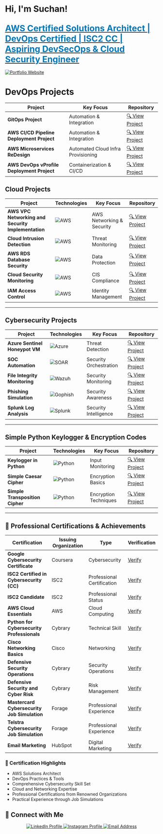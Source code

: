 # Hi, I'm Suchan!  
## [**<span style="color:#0077B5; font-size: 28px;">AWS Certified Solutions Architect | DevOps Certified | ISC2 CC | Aspiring DevSecOps & Cloud Security Engineer</span>**](https://suchanmadhikarmi.com.np)

[![Portfolio Website](https://img.shields.io/badge/Portfolio_Link-0077B5?style=for-the-badge&logo=appveyor&logoColor=white)](https://suchanmadhikarmi.com.np)

# DevOps Projects

| Project | Key Focus | Repository |
|---------|-----------|------------|
| **GitOps Project** | Automation & Integration | [🔍 View Project](https://github.com/SuchanMadhikarmi/GitOps-Project) |
| **AWS CI/CD Pipeline Deployment Project** | Automation & Integration | [🔍 View Project](https://github.com/SuchanMadhikarmi/AWS_CICD) |
| **AWS Microservices ReDesign** | Automated Cloud Infra Provisioning | [🔍 View Project](https://github.com/SuchanMadhikarmi/PAAS-and-SAAS-in-AWS) |
| **AWS DevOps vProfile Deployment Project** | Containerization & CI/CD | [🔍 View Project](https://github.com/SuchanMadhikarmi/aws_devops_app_deploy) |

## Cloud Projects

| Project | Technologies | Key Focus | Repository |
|---------|--------------|-----------|------------|
| **AWS VPC Networking and Security Implementation** | ![AWS](https://img.shields.io/badge/AWS-VPC-2C73D2?style=flat&logo=amazon-aws) | AWS Networking & Security | [🔍 View Project](https://github.com/SuchanMadhikarmi/AWS-VPC-Networking) |
| **Cloud Intrusion Detection** | ![AWS](https://img.shields.io/badge/AWS-GuardDuty-2C73D2?style=flat&logo=amazon-aws) | Threat Monitoring | [🔍 View Project](https://github.com/SuchanMadhikarmi/Threat-Detection-using-GuardDuty) |
| **AWS RDS Database Security** | ![AWS](https://img.shields.io/badge/AWS-RDS-2C73D2?style=flat&logo=amazon-aws) | Data Protection | [🔍 View Project](https://github.com/SuchanMadhikarmi/Securing-AWS-Database--Project) |
| **Cloud Security Monitoring** | ![AWS](https://img.shields.io/badge/AWS-Security%20Hub-2C73D2?style=flat&logo=amazon-aws) | CIS Compliance | [🔍 View Project](https://github.com/SuchanMadhikarmi/AWS-Cloud-Security-Monitoring) |
| **IAM Access Control** | ![AWS](https://img.shields.io/badge/AWS-IAM-2C73D2?style=flat&logo=amazon-aws) | Identity Management | [🔍 View Project](https://github.com/SuchanMadhikarmi/Cloud-Security-with-AWS-IAM) |

---

## Cybersecurity Projects

| Project | Technologies | Key Focus | Repository |
|---------|--------------|-----------|------------|
| **Azure Sentinel Honeypot VM** | ![Azure](https://img.shields.io/badge/Microsoft-Sentinel-2C73D2?style=flat&logo=microsoft-azure) | Threat Detection | [🔍 View Project](https://github.com/SuchanMadhikarmi/HoneypotVM) |
| **SOC Automation** | ![SOAR](https://img.shields.io/badge/SOAR-Automation-2C73D2?style=flat&logo=lightning) | Security Orchestration | [🔍 View Project](https://github.com/SuchanMadhikarmi/SOC) |
| **File Integrity Monitoring** | ![Wazuh](https://img.shields.io/badge/Wazuh-FIM-2C73D2?style=flat&logo=shield) | Security Monitoring | [🔍 View Project](https://github.com/SuchanMadhikarmi/FIM-using-Wazuh) |
| **Phishing Simulation** | ![Gophish](https://img.shields.io/badge/Gophish-Simulation-2C73D2?style=flat&logo=phishing) | Security Awareness | [🔍 View Project](https://github.com/SuchanMadhikarmi/Phising-simulation) |
| **Splunk Log Analysis** | ![Splunk](https://img.shields.io/badge/Splunk-Analysis-2C73D2?style=flat&logo=splunk) | Security Intelligence | [🔍 View Project](https://github.com/SuchanMadhikarmi/Splunk) |

---

## Simple Python Keylogger & Encryption Codes

| Project | Technologies | Key Focus | Repository |
|---------|--------------|-----------|------------|
| **Keylogger in Python** | ![Python](https://img.shields.io/badge/Python-Keylogger-2C73D2?style=flat&logo=python) | Input Monitoring | [🔍 View Project](https://github.com/SuchanMadhikarmi/Keylogger) |
| **Simple Caesar Cipher** | ![Python](https://img.shields.io/badge/Python-Cryptography-2C73D2?style=flat&logo=python) | Encryption Basics | [🔍 View Project](https://github.com/SuchanMadhikarmi/Simple-caesar-cipher) |
| **Simple Transposition Cipher** | ![Python](https://img.shields.io/badge/Python-Cryptography-2C73D2?style=flat&logo=python) | Encryption Techniques | [🔍 View Project](https://github.com/SuchanMadhikarmi/Simple-Transposition-Cipher) |

---

## 📜 Professional Certifications & Achievements

| Certification | Issuing Organization | Type | Verification |
|--------------|---------------------|------|--------------|
| **Google Cybersecurity Certificate** | Coursera | Cybersecurity | [ Verify](https://coursera.org/share/7d562e78f65bbf7ba54abc53728de57f) |
| **ISC2 Certified in Cybersecurity (CC)** | ISC2 | Professional Certification | [ Verify](https://www.isc2.org/Certifications/CC) |
| **ISC2 Candidate** | ISC2 | Professional Status | [ Verify](https://www.credly.com/badges/e4c8f322-6399-4e03-91e0-ae40548cef9f/linked_in_profile) |
| **AWS Cloud Essentials** | AWS | Cloud Computing | [ Verify](https://www.credly.com/badges/f09f085f-3ea3-4082-8b3e-f0a0c52dd230/linked_in_profile) |
| **Python for Cybersecurity Professionals** | Cybrary | Technical Skill | [ Verify](https://app.cybrary.it/profile/suchanDEO?tab=cert-completion&cert=CC-50b8748a-ae33-4d4d-a391-1df5defad8c2) |
| **Cisco Networking Basics** | Cisco | Networking | [ Verify](https://www.credly.com/badges/760ecf1c-de2c-408d-b938-c6ac53bc9b60/linked_in_profile) |
| **Defensive Security Operations** | Cybrary | Security Operations | [ Verify](https://app.cybrary.it/profile/suchanDEO?tab=cert-completion&cert=CC-ea7f1be7-c63a-4eb6-a30b-bb919f30c0b6) |
| **Defensive Security and Cyber Risk** | Cybrary | Risk Management | [ Verify](https://app.cybrary.it/profile/suchanDEO?tab=cert-completion&cert=CC-ba37e3d9-8b49-4d09-873a-9ab2f7e20ea0) |
| **Mastercard Cybersecurity Job Simulation** | Forage | Professional Experience | [ Verify](https://forage-uploads-prod.s3.amazonaws.com/completion-certificates/mfxGwGDp6WkQmtmTf/vcKAB5yYAgvemepGQ_mfxGwGDp6WkQmtmTf_Xnaan2w672837TpzX_1739381054799_completion_certificate.pdf) |
| **Telstra Cybersecurity Job Simulation** | Forage | Professional Experience | [ Verify](https://forage-uploads-prod.s3.amazonaws.com/completion-certificates/M6JGAwZ52SMusMEcK/RNhbu8QnDzthwynEf_M6JGAwZ52SMusMEcK_Xnaan2w672837TpzX_1739302833010_completion_certificate.pdf) |
| **Email Marketing** | HubSpot | Digital Marketing | [ Verify](https://app-na2.hubspot.com/academy/achievements/7gmxggl2/en/1/suchan-madhikarmi/email-marketing) |

### 🌟 Certification Highlights
- AWS Solutions Architect
- DevOps Practices & Tools 
- Comprehensive Cybersecurity Skill Set
- Cloud and Networking Expertise
- Professional Certifications from Renowned Organizations
- Practical Experience through Job Simulations


## 🤳 Connect with Me

<div align="center">
  <a href="https://www.linkedin.com/in/suchanmadhikarmi/" target="_blank">
    <img src="https://img.shields.io/badge/LinkedIn-0A66C2?style=for-the-badge&logo=linkedin&logoColor=white" alt="LinkedIn Profile"/>
  </a>
  <a href="https://www.instagram.com/suchan__madhikarmi/" target="_blank">
    <img src="https://img.shields.io/badge/Instagram-E4405F?style=for-the-badge&logo=instagram&logoColor=white" alt="Instagram Profile"/>
  </a>
  <a href="mailto:suchanmadhikarmi123@gmail.com" target="_blank">
    <img src="https://img.shields.io/badge/Email-D14836?style=for-the-badge&logo=gmail&logoColor=white" alt="Email Address"/>
  </a>
</div>
